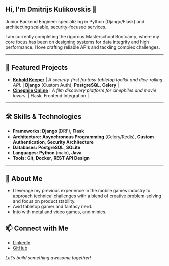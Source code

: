 ## Hi, I'm Dmitrijs Kulikovskis 👋

Junior Backend Engineer specializing in Python (Django/Flask) and architecting scalable, security-focused services.

I am currently completing the rigorous Masterschool Bootcamp, where my core focus has been on designing systems for data integrity and high performance. I love crafting reliable APIs and tackling complex challenges.

---

## 🌟 Featured Projects



* [**Kobold Keeper**](https://github.com/Pooch41/kobold-keeper-api) | *A security-first fantasy tabletop toolkit and dice-rolling API.* | **Django** (Custom Auth), **PostgreSQL**, **Celery** |
* [**Cinephile Online**](https://github.com/Pooch41/cinephile-online) | *A film discovery platform for cinephiles and movie lovers.* | Flask, Frontend Integration |



---

## 🛠️ Skills \& Technologies

* **Frameworks:** **Django** (DRF), **Flask**
* **Architecture:** **Asynchronous Programming** (Celery/Redis), **Custom Authentication**, **Security Architecture**
* **Databases:** **PostgreSQL**, **SQLite**
* **Languages:** **Python** (main), **Java**
* **Tools:** **Git**, **Docker**, **REST API Design**

---

## 🎲 About Me

* I leverage my previous experience in the mobile games industry to approach technical challenges with a blend of creative problem-solving and focus on product stability.
* Avid tabletop gamer and fantasy nerd.
* Into with metal and video games, and minies.

## 📫 Connect with Me

* [LinkedIn](https://www.linkedin.com/in/dmitri-kulikovskis)
* [GitHub](https://github.com/Pooch41)

*Let’s build something awesome together!*

